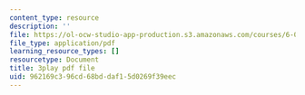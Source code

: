 ```yaml
---
content_type: resource
description: ''
file: https://ol-ocw-studio-app-production.s3.amazonaws.com/courses/6-0001-introduction-to-computer-science-and-programming-in-python-fall-2016/962169c396cd68bddaf15d0269f39eec_4gPwo38MNss.pdf
file_type: application/pdf
learning_resource_types: []
resourcetype: Document
title: 3play pdf file
uid: 962169c3-96cd-68bd-daf1-5d0269f39eec
---
```

